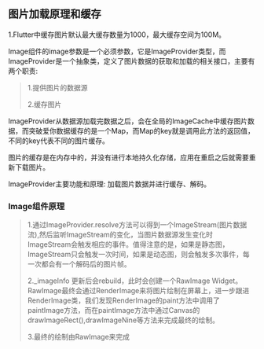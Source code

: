 ## 图片加载原理和缓存

1.Flutter中缓存图片默认最大缓存数量为1000，最大缓存空间为100M。

Image组件的image参数是一个必须参数，它是ImageProvider类型，而ImageProvider是一个抽象类，定义了图片数据的获取和加载的相关接口，主要有两个职责:

> 1.提供图片的数据源
>
> 2.缓存图片

ImageProvider从数据源加载完数据之后，会在全局的ImageCache中缓存图片数据，而突破爱你数据缓存的是一个Map，而Map的key就是调用此方法的返回值，不同的key代表不同的图片缓存。

图片的缓存是在内存中的，并没有进行本地持久化存储，应用在重启之后就需要重新下载图片。

ImageProvider主要功能和原理: 加载图片数据并进行缓存、解码。



### Image组件原理

> 1.通过ImageProvider.resolve方法可以得到一个ImageStream(图片数据流),然后监听ImageStream的变化，当图片数据源发生变化时ImageStream会触发相应的事件。值得注意的是，如果是静态图，ImageStream只会触发一次时间，如果是动态图，则会触发多次事件，每一次都会有一个解码后的图片帧。
>
> 2._imageInfo 更新后会rebuild，此时会创建一个RawImage Widget。RawImage最终会通过RenderImage来将图片绘制在屏幕上，进一步跟进RenderImage类，我们发现RenderImage的paint方法中调用了paintImage方法，而在paintImage方法中通过Canvas的drawImageRect(),drawImageNine等方法来完成最终的绘制。
>
> 3.最终的绘制由RawImage来完成